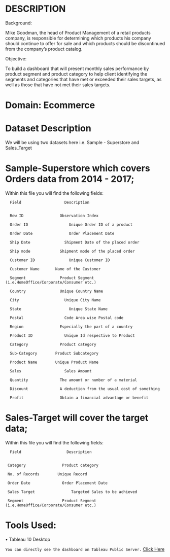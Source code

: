 # DESCRIPTION

Background:

Mike Goodman, the head of Product Management of a retail products company, is responsible for determining which products his company should continue to offer for sale and which products should be discontinued from the company’s product catalog. 

Objective:

To build a dashboard that will present monthly sales performance by product segment and product category to help client identifying the segments and categories that have met or exceeded their sales targets, as well as those that have not met their sales targets. 

# Domain: Ecommerce

# Dataset Description

We will be using two datasets here i.e. Sample - Superstore and Sales_Target

# Sample-Superstore which covers Orders data from 2014 - 2017;

Within this file you will find the following fields:

      Field                   Description


      Row ID	            Observation Index

      Order ID  	            Unique Order ID of a product

      Order Date	            Order Placement Date

      Ship Date               Shipment Date of the placed order

      Ship mode	            Shipment mode of the placed order
      
      Customer ID	            Unique Customer ID
      
      Customer Name	      Name of the Customer
      
      Segment	            Product Segment (i.e.HomeOffice/Corporate/Consumer etc.)

      Country	            Unique Country Name

      City	                  Unique City Name
      
      State      	            Unique State Name
     
      Postal                  Code Area wise Postal code
     
      Region	            Especially the part of a country
      
      Product ID     	      Unique Id respective to Product
      
      Category           	Product category
      
      Sub-Category	      Product Subcategory
      
      Product Name	      Unique Product Name
      
      Sales	                  Sales Amount
      
      Quantity	            The amount or number of a material
      
      Discount	            A deduction from the usual cost of something
      
      Profit	            Obtain a financial advantage or benefit
      
      
# Sales-Target will cover the target data;


Within this file you will find the following fields:

      Field                    Description
      
      
     Category	             Product category

     No. of Records	       Unique Record

     Order Date	             Order Placement Date

     Sales Target	             Targeted Sales to be achieved 

     Segment	             Product Segment (i.e.HomeOffice/Corporate/Consumer etc.)
     
    
# Tools Used:

• Tableau 10 Desktop


`You can directly see the dashboard on Tableau Public Server.` [Click Here](https://public.tableau.com/app/profile/dany.cornelius.chitturi/viz/SalesPerformancevsTarget_16219479673750/Dashboard1)

 

